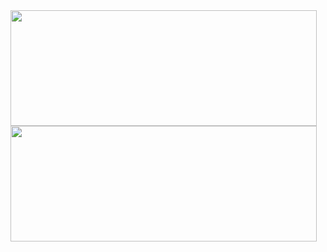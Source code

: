 <img height="185px" width="490px" align="top" src="[https://github-readme-stats.vercel.app/api?username=GromRibeiro&show_icons=true&theme=transparent)"/>
<img height="185px" width="490px" align="" src="https://github-readme-stats.vercel.app/api/top-langs/?username=GromRibeiro&layout=compact&theme=tokyonight)](https://github.com/anuraghazra/github-readme-stats)"/>

